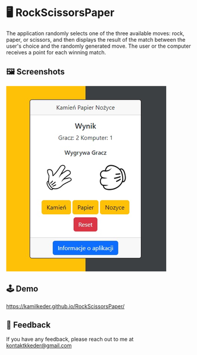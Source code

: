 # :desktop_computer: RockScissorsPaper

The application randomly selects one of the three available moves: rock, paper, or scissors, and then displays the result of the match between the user's choice and the randomly generated move. The user or the computer receives a point for each winning match.

## :framed_picture: Screenshots

![App Screenshot](src/screen.jpg)

## :joystick: Demo

https://kamilkeder.github.io/RockScissorsPaper/

## :e-mail: Feedback

If you have any feedback, please reach out to me at kontaktkkeder@gmail.com
